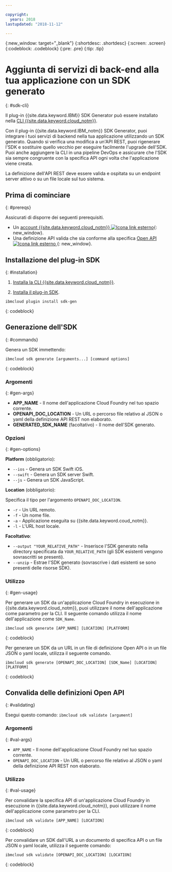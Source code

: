 ```yaml
---

copyright:
  years: 2018
lastupdated: "2018-11-12"

---
```

{:new_window: target="_blank"}
{:shortdesc: .shortdesc}
{:screen: .screen}
{:codeblock: .codeblock}
{:pre: .pre}
{:tip: .tip}

# Aggiunta di servizi di back-end alla tua applicazione con un SDK generato
{: #sdk-cli}

Il plug-in {{site.data.keyword.IBM}} SDK Generator può essere installato nella [CLI {{site.data.keyword.cloud_notm}}](/docs/cli/reference/bluemix_cli/get_started.html).

Con il plug-in {{site.data.keyword.IBM_notm}} SDK Generator, puoi integrare i tuoi servizi di backend nella tua applicazione utilizzando un SDK generato. Quando si verifica una modifica a un'API REST, puoi rigenerare l'SDK e sostituire quello vecchio per eseguire facilmente l'upgrade dell'SDK. Puoi anche aggiungere la CLI in una pipeline DevOps e assicurare che l'SDK sia sempre congruente con la specifica API ogni volta che l'applicazione viene creata.

La definizione dell'API REST deve essere valida e ospitata su un endpoint server attivo o su un file locale sul tuo sistema.

## Prima di cominciare
{: #prereqs}

Assicurati di disporre dei seguenti prerequisiti.

* Un [account {{site.data.keyword.cloud_notm}} ![Icona link esterno](../../icons/launch-glyph.svg "Icona link esterno")](http://bluemix.net){: new_window}.
* Una definizione API valida che sia conforme alla specifica [ Open API ![Icona link esterno](../../icons/launch-glyph.svg "Icona link esterno") ](https://www.openapis.org/){: new_window}.

## Installazione del plug-in SDK
{: #installation}

1. [Installa la CLI {{site.data.keyword.cloud_notm}}](/docs/cli/reference/bluemix_cli/get_started.html).

2. [Installa il plug-in SDK](/docs/cli/sdk/index.html).
  ```
  ibmcloud plugin install sdk-gen
  ```
  {: codeblock}

## Generazione dell'SDK
{: #commands}

Genera un SDK immettendo:
```
ibmcloud sdk generate [arguments...] [command options]
```
{: codeblock}

### Argomenti
{: #gen-args}

* **APP_NAME** - Il nome dell'applicazione Cloud Foundry nel tuo spazio corrente.
* **OPENAPI_DOC_LOCATION** - Un URL o percorso file relativo al JSON o yaml della definizione API REST non elaborato.
* **GENERATED_SDK_NAME** (facoltativo) - Il nome dell'SDK generato.

### Opzioni
{: #gen-options}

**Platform** (obbligatorio):
  * `--ios` - Genera un SDK Swift iOS.
  * `--swift` - Genera un SDK server Swift.
  * `--js` - Genera un SDK JavaScript.

**Location** (obbligatorio):

Specifica il tipo per l'argomento `OPENAPI_DOC_LOCATION`.

  * `-r` - Un URL remoto.
  * `-f` - Un nome file.
  * `-a` - Applicazione eseguita su {{site.data.keyword.coud_notm}}.
  * `-l` - L'URL host locale.

**Facoltativo**:
  * `--output "YOUR_RELATIVE_PATH"` - Inserisce l'SDK generato nella directory specificata da `YOUR_RELATIVE_PATH` (gli SDK esistenti vengono sovrascritti se presenti).
  * `--unzip` - Estrae l'SDK generato (sovrascrive i dati esistenti se sono presenti delle risorse SDK).

### Utilizzo
{: #gen-usage}

Per generare un SDK da un'applicazione Cloud Foundry in esecuzione in {{site.data.keyword.cloud_notm}}, puoi utilizzare il nome dell'applicazione come parametro per la CLI. Il seguente comando utilizza il nome dell'applicazione come `SDK_Name`.

```
ibmcloud sdk generate [APP_NAME] [LOCATION] [PLATFORM]
```
{: codeblock}

Per generare un SDK da un URL in un file di definizione Open API o in un file JSON o yaml locale, utilizza il seguente comando.

```
ibmcloud sdk generate [OPENAPI_DOC_LOCATION] [SDK_Name] [LOCATION] [PLATFORM]
```
{: codeblock}


## Convalida delle definizioni Open API
{: #validating}

Esegui questo comando: `ibmcloud sdk validate [argument]`

### Argomenti
{: #val-args}

* `APP_NAME` - Il nome dell'applicazione Cloud Foundry nel tuo spazio corrente.
* `OPENAPI_DOC_LOCATION` - Un URL o percorso file relativo al JSON o yaml della definizione API REST non elaborato.

### Utilizzo
{: #val-usage}

Per convalidare la specifica API di un'applicazione Cloud Foundry in esecuzione in {{site.data.keyword.cloud_notm}}, puoi utilizzare il nome dell'applicazione come parametro per la CLI.
```
ibmcloud sdk validate [APP_NAME] [LOCATION]
```
{: codeblock}

Per convalidare un SDK dall'URL a un documento di specifica API o un file JSON o yaml locale, utilizza il seguente comando:
```
ibmcloud sdk validate [OPENAPI_DOC_LOCATION] [LOCATION]
```
{: codeblock}


